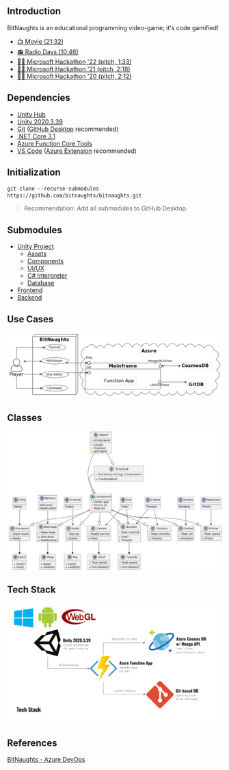 ## Introduction

BitNaughts is an educational programming video-game; it's code gamified!
- [📺 Movie (21:32)](https://www.youtube.com/watch?v=ShHkIdXykH8)
- [📻 Radio Days (10:46)](https://www.youtube.com/watch?v=2WNU1F1iTFA)
- [🐱‍💻 Microsoft Hackathon '22 (pitch, 1:33)](https://www.youtube.com/watch?v=0ftAfiPsyds)
- [🐱‍💻 Microsoft Hackathon '21 (pitch, 2:18)](https://www.youtube.com/watch?v=8Ayv0u7y0hM)
- [🐱‍💻 Microsoft Hackathon '20 (pitch, 2:12)](https://www.youtube.com/watch?v=kQaZFAu65z4)

## Dependencies

- [Unity Hub](https://unity3d.com/get-unity/download)
- [Unity 2020.3.39](https://unity3d.com/unity/whats-new/2020.3.38)
- [Git](https://git-scm.com/) ([GitHub Desktop](https://desktop.github.com/) recommended)
- [.NET Core 3.1](https://dotnet.microsoft.com/en-us/download/dotnet/3.1)
- [Azure Function Core Tools](https://github.com/Azure/azure-functions-core-tools)
- [VS Code](https://code.visualstudio.com/Download) ([Azure Extension](https://code.visualstudio.com/docs/azure/extensions) recommended)

## Initialization

```
git clone --recurse-submodules https://github.com/bitnaughts/bitnaughts.git
```

> Recommendation: Add all submodules to GitHub Desktop.

## Submodules

- [Unity Project](https://github.com/bitnaughts/bitnaughts.unity)
    - [Assets](https://github.com/bitnaughts/bitnaughts.assets)
    - [Components](https://github.com/bitnaughts/bitnaughts.components)
    - [UI/UX](https://github.com/bitnaughts/bitnaughts.ui.ux)
    - [C# Interpreter](https://github.com/bitnaughts/csharp.interpreter)
    - [Database](https://github.com/bitnaughts/bitnaughts.db)
- [Frontend](https://github.com/bitnaughts/bitnaughts.github.io)
- [Backend](https://github.com/bitnaughts/bitnaughts.mainframe)

## Use Cases

![Use Case Diagram](https://raw.githubusercontent.com/bitnaughts/.github/main/images/use-case.png)

## Classes

![Class Diagram](https://raw.githubusercontent.com/bitnaughts/.github/main/images/class-diagram.png)

## Tech Stack

![Tech Stack](https://raw.githubusercontent.com/bitnaughts/.github/main/images/tech-stack.png)

## References

[BitNaughts - Azure DevOps](https://dev.azure.com/bitnaughts/bitnaughts)

